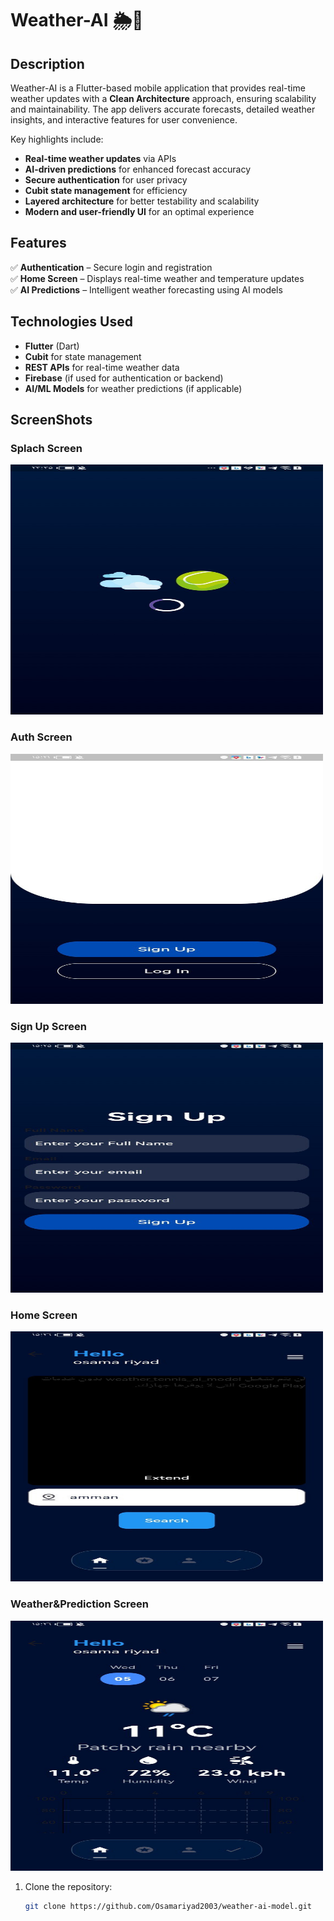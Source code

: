 # Weather-AI 🌦️🤖

## Description  
Weather-AI is a Flutter-based mobile application that provides real-time weather updates with a **Clean Architecture** approach, ensuring scalability and maintainability. The app delivers accurate forecasts, detailed weather insights, and interactive features for user convenience.  

Key highlights include:  
- **Real-time weather updates** via APIs  
- **AI-driven predictions** for enhanced forecast accuracy  
- **Secure authentication** for user privacy  
- **Cubit state management** for efficiency  
- **Layered architecture** for better testability and scalability  
- **Modern and user-friendly UI** for an optimal experience  

## Features  
✅ **Authentication** – Secure login and registration  
✅ **Home Screen** – Displays real-time weather and temperature updates  
✅ **AI Predictions** – Intelligent weather forecasting using AI models  

## Technologies Used  
- **Flutter** (Dart)  
- **Cubit** for state management  
- **REST APIs** for real-time weather data  
- **Firebase** (if used for authentication or backend)  
- **AI/ML Models** for weather predictions (if applicable)  

## ScreenShots

### Splach Screen
<img src="screenshots/splach.jpg" alt="Splash Screen" width="500" height="400"/>

### Auth Screen
<img src="screenshots/auth.jpg" alt="Splash Screen" width="500" height="400"/>

### Sign Up Screen 
<img src="screenshots/sign_up.jpg" alt="Splash Screen" width="500" height="400"/>

### Home Screen 
<img src="screenshots/home.jpg" alt="Splash Screen" width="500" height="400"/>

### Weather&Prediction Screen
<img src="screenshots/temp.jpg" alt="Splash Screen" width="500" height="400"/>




1. Clone the repository:  
   ```bash
   git clone https://github.com/Osamariyad2003/weather-ai-model.git

